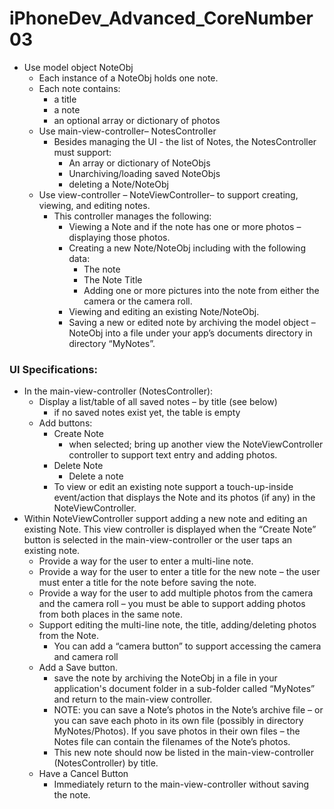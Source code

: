 iPhoneDev_Advanced_CoreNumber03
===============================
* Use model object NoteObj
  * Each instance of a NoteObj holds one note.
  * Each note contains:
    * a title
    * a note
    * an optional array or dictionary of photos
  * Use main-view-controller– NotesController
    * Besides managing the UI - the list of Notes, the NotesController must support: 
      * An array or dictionary of NoteObjs
      * Unarchiving/loading saved NoteObjs
      * deleting a Note/NoteObj
  * Use view-controller – NoteViewController– to support creating, viewing, and editing notes.
    * This controller manages the following:
      * Viewing a Note and if the note has one or more photos – displaying those photos.
      * Creating a new Note/NoteObj including with the following data:
        * The note
        * The Note Title
        * Adding one or more pictures into the note from either the camera or the camera roll.
      * Viewing and editing an existing Note/NoteObj.
      * Saving a new or edited note by archiving the model object – NoteObj into a file under your app’s documents directory in directory “MyNotes”.

### UI Specifications: 
* In the main-view-controller (NotesController):
  * Display a list/table of all saved notes – by title (see below)
    * if no saved notes exist yet, the table is empty
  * Add buttons:
    * Create Note
      * when selected; bring up another view the NoteViewController controller to support text entry and adding photos. 
    * Delete Note
      * Delete a note
    * To view or edit an existing note support a touch-up-inside event/action that displays the Note and its photos (if any) in the NoteViewController.
* Within NoteViewController support adding a new note and editing an existing Note. This view controller is displayed when the “Create Note” button is selected in the main-view-controller or the user taps an existing note.
  * Provide a way for the user to enter a multi-line note.
  * Provide a way for the user to enter a title for the new note – the user
must enter a title for the note before saving the note.
  * Provide a way for the user to add multiple photos from the camera and the camera roll – you must be able to support adding photos from both places in the same note.
  * Support editing the multi-line note, the title, adding/deleting photos from the Note.
    * You can add a “camera button” to support accessing the camera and camera roll
  * Add a Save button.
    * save the note by archiving the NoteObj in a file in your application's document folder in a sub-folder called “MyNotes” and return to the main-view controller.
    * NOTE: you can save a Note’s photos in the Note’s archive file – or you can save each photo in its own file (possibly in directory MyNotes/Photos). If you save photos in their own files – the Notes file can contain the filenames of the Note’s photos.
    * This new note should now be listed in the main-view-controller (NotesController) by title.
  * Have a Cancel Button
    * Immediately return to the main-view-controller without saving the note. 
 
